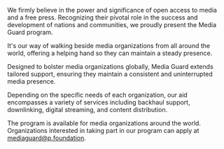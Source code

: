 We firmly believe in the power and significance of open access to media and a free press. Recognizing their pivotal role in the success and development of nations and communities, we proudly present the Media Guard program.

It's our way of walking beside media organizations from all around the world, offering a helping hand so they can maintain a steady presence.

Designed to bolster media organizations globally, Media Guard extends tailored support, ensuring they maintain a consistent and uninterrupted media presence.

Depending on the specific needs of each organization, our aid encompasses a variety of services including backhaul support, downlinking, digital streaming, and content distribution.

The program is available for media organizations around the world. Organizations interested in taking part in our program can apply at mediaguard@p.foundation.
